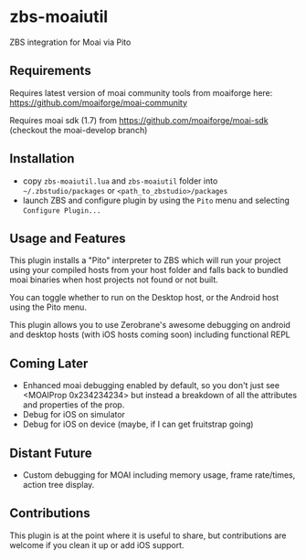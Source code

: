 # zbs-moaiutil
ZBS integration for Moai via Pito

Requirements
------------
Requires latest version of moai community tools from moaiforge here: https://github.com/moaiforge/moai-community

Requires moai sdk (1.7) from https://github.com/moaiforge/moai-sdk  (checkout the moai-develop branch)

Installation
------------

 * copy `zbs-moaiutil.lua` and `zbs-moaiutil` folder into `~/.zbstudio/packages` or `<path_to_zbstudio>/packages`
 * launch ZBS and configure plugin by using the `Pito` menu and selecting `Configure Plugin...`
 
Usage and Features
------------------

This plugin installs a "Pito" interpreter to ZBS which will run your project using your compiled hosts from your host folder 
and falls back to bundled moai binaries when host projects not found or not built. 

You can toggle whether to run on the Desktop host, or the Android host using the Pito menu. 

This plugin allows you to use Zerobrane's awesome debugging on android and desktop hosts (with iOS hosts coming soon) including functional REPL

Coming Later
------------
 * Enhanced moai debugging enabled by default, so you don't just see <MOAIProp 0x234234234> but instead a breakdown of all the attributes
   and properties of the prop.
 * Debug for iOS on simulator
 * Debug for iOS on device (maybe, if I can get fruitstrap going)

Distant Future
--------------
 * Custom debugging for MOAI including memory usage, frame rate/times, action tree display.


Contributions
-------------

This plugin is at the point where it is useful to share, but contributions are welcome if you clean it up or add iOS support.

 
